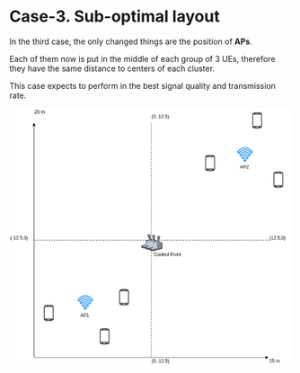 # Case-3. Sub-optimal layout

In the third case, the only changed things are the position of **APs**.

Each of them now is put in the middle of each group of 3 UEs, therefore they have the same distance to centers of each cluster.

This case expects to perform in the best signal quality and transmission rate.

![Near-optimal layout example](images/05-cases-description-Suboptimal.png)
